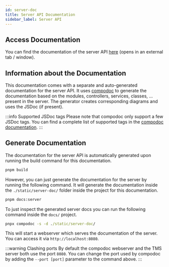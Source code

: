 ```yaml
---
id: server-doc
title: Server API Documentation
sidebar_label: Server API
---
```


## Access Documentation

<!-- Please note that the "pathname://" syntax/protocol is an escape hatch solution provided by docusaurus because the do not have an other solution at the moment (https://github.com/facebook/docusaurus/issues/3894#issuecomment-740622170) -->

You can find the documentation of the server API [here](pathname:///server-doc) (opens in an external tab / window).

## Information about the Documentation

This documentation comes with a separate and auto-generated documentation for the server API.
It uses [compodoc](https://compodoc.app/) to generate the documentation based on the modules, controllers, services, classes, ... present in the server.
The generator creates corresponding diagrams and uses the JSDoc (if present).

:::info Supported JSDoc tags
Please note that compodoc only support a few JSDoc tags. You can find a complete list of supported tags in the [compodoc documentation](https://compodoc.app/guides/jsdoc-tags.html).
:::

## Generate Documentation

The documentation for the server API is automatically generated upon running the build command for this documentation.

```cmd
pnpm build
```

However, you can just generate the documentation for the server by running the following command.
It will generate the documentation inside the `./static/server-doc/` folder inside the project for this documentation.

```cmd
pnpm docs:server
```

To just inspect the generated server docs you can run the following command inside the `docs/` project.

```cmd
pnpx compodoc -s -d ./static/server-doc/
```

This will start a webserver which serves the documentation of the server.
You can access it via `http://localhost:8080`.

:::warning Clashing ports
By default the compodoc webserver and the TMS server both use the port `8080`.
You can change the port used by compodoc by adding the `--port [port]` parameter to the command above.
:::
